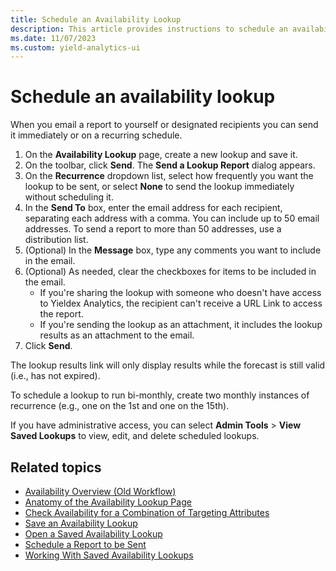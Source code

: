 ```yaml
---
title: Schedule an Availability Lookup
description: This article provides instructions to schedule an availability lookup. You can send a report immediately or on a recurring schedule.
ms.date: 11/07/2023
ms.custom: yield-analytics-ui
---
```


# Schedule an availability lookup

When you email a report to yourself or designated recipients you can send it immediately or on a recurring schedule.

1. On the **Availability Lookup** page, create a new lookup and save it.
1. On the toolbar, click **Send**. The **Send a Lookup Report** dialog appears.
1. On the **Recurrence** dropdown list, select how frequently you want the lookup to be sent, or select **None** to send the lookup immediately without scheduling it.
1. In the **Send To** box, enter the email address for each recipient, separating each address with a comma. You can include up to 50 email addresses. To send a report to more than 50 addresses, use a distribution list.
1. (Optional) In the **Message** box, type any comments you want to include in the email.
1. (Optional) As needed, clear the checkboxes for items to be included in the email.
    - If you're sharing the lookup with someone who doesn't have access to Yieldex Analytics, the recipient can't receive a URL Link to access the report.
    - If you're sending the lookup as an attachment, it includes the lookup results as an attachment to the email.
1. Click **Send**.

The lookup results link will only display results while the forecast is still valid (i.e., has not expired).

To schedule a lookup to run bi-monthly, create two monthly instances of recurrence (e.g., one on the 1st and one on the 15th).

If you have administrative access, you can select **Admin Tools** > **View Saved Lookups** to view, edit, and delete scheduled lookups.

## Related topics

- [Availability Overview (Old Workflow)](./availability-overview-old-workflow.md)
- [Anatomy of the Availability Lookup Page](./anatomy-of-the-availability-lookup-page.md)
- [Check Availability for a Combination of Targeting Attributes](./check-availability-for-a-combination-of-targeting-attributes.md)
- [Save an Availability Lookup](./save-an-availability-lookup.md)
- [Open a Saved Availability Lookup](./open-a-saved-availability-lookup.md)
- [Schedule a Report to be Sent](./schedule-a-report-to-be-sent.md)
- [Working With Saved Availability Lookups](./working-with-saved-availability-lookups.md)

